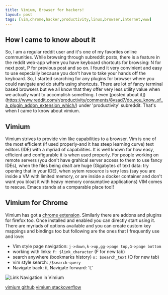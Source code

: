 ```yaml
---
title: Vimium, Browser for hackers!
layout: post
tags: [vim,chrome,hacker,productivity,linux,browser,internet,www]
---
```


## How I came to know about it

So, I am a regular reddit user and it's one of my favorites online communities. While browsing through subreddit posts, there is a feature in the reddit web-app where you have keyboard shortcuts for browsing: N for next post, P for previous post and so on. I found it very convinient and easy to use especially because you don't have to take your hands off the keyboard. So, I started searching for any plugins for browser where you could navigate and do stuffs using shortcuts. There are lot of fancy terminal based browsers but we all know that they offer very less utility value when we actually want to accomplish something. I even [posted about it])(https://www.reddit.com/r/productivity/comments/8vsad7/do_you_know_of_a_plugin_addon_extension_which/) under 'productivity' subreddit. That's when I came to know about vimium.

## Vimium

Vimium strives to provide vim like capabilities to a browser. Vim is one of the most efficient (if used properly-and it has steep learning curve) text editors (IDE) with a myriad of capabilities. It is well known for how easy, efficient and configurable it is when used properly. For people working on remote servers (you don't have grahical server access to them to use fancy IDEs), when the files being dealt are huge (Gigabytes of text data: try opening that in your IDE), when sytem resource is very less (say you are inside a VM with limited memory, or are inside a docker container and don't want you bloat it with heavy memory consumptive applications) VIM comes to rescue. Emacs stands at a comparable place too!!

## Vimium for Chrome
Vimium has got a [chrome extension](https://chrome.google.com/webstore/detail/vimium/dbepggeogbaibhgnhhndojpepiihcmeb). Similarly there are addons and plugins for firefox too. Once installed and enabled you can directly start using it. There are myriads of options available and you can create custom key mappings and bindings too  but following are the ones that I frequently use and love:

* Vim style page navigation: `j->down,k->up,gg->page top,G->page bottom`
* working with links: `f: $link_character` (F for new tab)
* search anywhere (bookmarks history) `o: $search_text` (O for new tab) 
* vim style search: `/$search-query`
* Navigate back: `H`, Navigate forward: 'L'

![Link Navigation in Vimium]("https://sudipbhandari126.github.io/resources/links-vimium.gif")

[vimium github](https://github.com/philc/vimium)
[vimium stackoverflow](https://stackoverflow.com/search?q=vimium)
